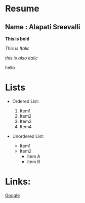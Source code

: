 # Resume

## Name : Alapati Sreevalli

**This is bold**

*This is Italic*

_this is also italic_

<h>hello</h1>

# Lists

 - Ordered List:
 
    1. Item1
    2. Item2
    3. Item3
    4. Item4
 - Unordered List:
 
    * Item1
    * Item2
       * item A
       * item B
 # Links:
 [Google](www.google.com)
    
